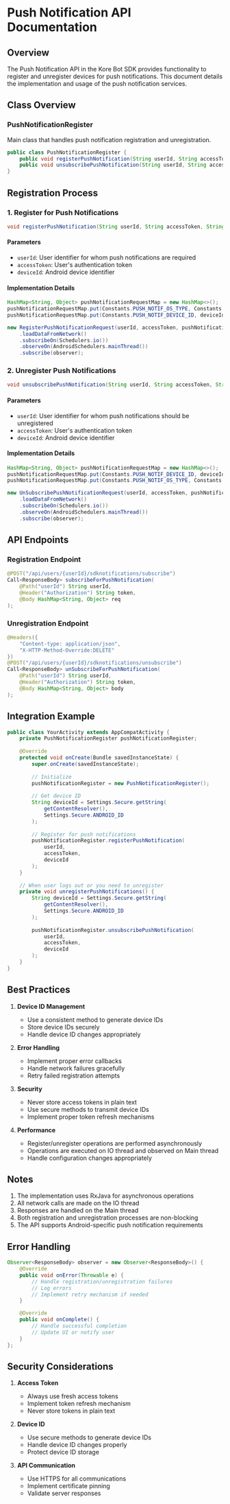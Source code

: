 # Push Notification API Documentation

## Overview
The Push Notification API in the Kore Bot SDK provides functionality to register and unregister devices for push notifications. This document details the implementation and usage of the push notification services.

## Class Overview

### PushNotificationRegister
Main class that handles push notification registration and unregistration.

```java
public class PushNotificationRegister {
    public void registerPushNotification(String userId, String accessToken, String deviceId)
    public void unsubscribePushNotification(String userId, String accessToken, String deviceId)
}
```

## Registration Process

### 1. Register for Push Notifications

```java
void registerPushNotification(String userId, String accessToken, String deviceId)
```

#### Parameters
- `userId`: User identifier for whom push notifications are required
- `accessToken`: User's authentication token
- `deviceId`: Android device identifier

#### Implementation Details
```java
HashMap<String, Object> pushNotificationRequestMap = new HashMap<>();
pushNotificationRequestMap.put(Constants.PUSH_NOTIF_OS_TYPE, Constants.PUSH_NOTIF_OS_TYPE_ANDROID);
pushNotificationRequestMap.put(Constants.PUSH_NOTIF_DEVICE_ID, deviceId);

new RegisterPushNotificationRequest(userId, accessToken, pushNotificationRequestMap)
    .loadDataFromNetwork()
    .subscribeOn(Schedulers.io())
    .observeOn(AndroidSchedulers.mainThread())
    .subscribe(observer);
```

### 2. Unregister Push Notifications

```java
void unsubscribePushNotification(String userId, String accessToken, String deviceId)
```

#### Parameters
- `userId`: User identifier for whom push notifications should be unregistered
- `accessToken`: User's authentication token
- `deviceId`: Android device identifier

#### Implementation Details
```java
HashMap<String, Object> pushNotificationRequestMap = new HashMap<>();
pushNotificationRequestMap.put(Constants.PUSH_NOTIF_DEVICE_ID, deviceId);
pushNotificationRequestMap.put(Constants.PUSH_NOTIF_OS_TYPE, Constants.PUSH_NOTIF_OS_TYPE_ANDROID);

new UnSubscribePushNotificationRequest(userId, accessToken, pushNotificationRequestMap)
    .loadDataFromNetwork()
    .subscribeOn(Schedulers.io())
    .observeOn(AndroidSchedulers.mainThread())
    .subscribe(observer);
```

## API Endpoints

### Registration Endpoint
```java
@POST("/api/users/{userId}/sdknotifications/subscribe")
Call<ResponseBody> subscribeForPushNotification(
    @Path("userId") String userId,
    @Header("Authorization") String token,
    @Body HashMap<String, Object> req
);
```

### Unregistration Endpoint
```java
@Headers({
    "Content-type: application/json",
    "X-HTTP-Method-Override:DELETE"
})
@POST("/api/users/{userId}/sdknotifications/unsubscribe")
Call<ResponseBody> unSubscribeForPushNotification(
    @Path("userId") String userId,
    @Header("Authorization") String token,
    @Body HashMap<String, Object> body
);
```

## Integration Example

```java
public class YourActivity extends AppCompatActivity {
    private PushNotificationRegister pushNotificationRegister;
    
    @Override
    protected void onCreate(Bundle savedInstanceState) {
        super.onCreate(savedInstanceState);
        
        // Initialize
        pushNotificationRegister = new PushNotificationRegister();
        
        // Get device ID
        String deviceId = Settings.Secure.getString(
            getContentResolver(),
            Settings.Secure.ANDROID_ID
        );
        
        // Register for push notifications
        pushNotificationRegister.registerPushNotification(
            userId,
            accessToken,
            deviceId
        );
    }
    
    // When user logs out or you need to unregister
    private void unregisterPushNotifications() {
        String deviceId = Settings.Secure.getString(
            getContentResolver(),
            Settings.Secure.ANDROID_ID
        );
        
        pushNotificationRegister.unsubscribePushNotification(
            userId,
            accessToken,
            deviceId
        );
    }
}
```

## Best Practices

1. **Device ID Management**
   - Use a consistent method to generate device IDs
   - Store device IDs securely
   - Handle device ID changes appropriately

2. **Error Handling**
   - Implement proper error callbacks
   - Handle network failures gracefully
   - Retry failed registration attempts

3. **Security**
   - Never store access tokens in plain text
   - Use secure methods to transmit device IDs
   - Implement proper token refresh mechanisms

4. **Performance**
   - Register/unregister operations are performed asynchronously
   - Operations are executed on IO thread and observed on Main thread
   - Handle configuration changes appropriately

## Notes

1. The implementation uses RxJava for asynchronous operations
2. All network calls are made on the IO thread
3. Responses are handled on the Main thread
4. Both registration and unregistration processes are non-blocking
5. The API supports Android-specific push notification requirements

## Error Handling

```java
Observer<ResponseBody> observer = new Observer<ResponseBody>() {
    @Override
    public void onError(Throwable e) {
        // Handle registration/unregistration failures
        // Log errors
        // Implement retry mechanism if needed
    }

    @Override
    public void onComplete() {
        // Handle successful completion
        // Update UI or notify user
    }
};
```

## Security Considerations

1. **Access Token**
   - Always use fresh access tokens
   - Implement token refresh mechanism
   - Never store tokens in plain text

2. **Device ID**
   - Use secure methods to generate device IDs
   - Handle device ID changes properly
   - Protect device ID storage

3. **API Communication**
   - Use HTTPS for all communications
   - Implement certificate pinning
   - Validate server responses
